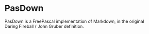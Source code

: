 # PasDown

PasDown is a FreePascal implementation of Markdown, in the original Daring Fireball / John Gruber definition.
